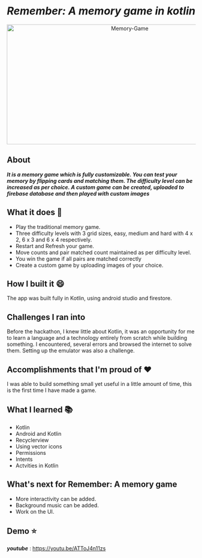 
# _Remember: A memory game in kotlin_

<p  align = "center">
<img src="https://socialify.git.ci/Harshita-Kanal/Memory-Game/image?description=1&descriptionEditable=Remember%3A%20A%20Memory%20Game%20In%20Kotlin%20%F0%9F%A4%AF&font=Bitter&forks=1&language=1&owner=1&pattern=Circuit%20Board&stargazers=1&theme=Light" alt="Memory-Game" width="640" height="320" >
 </p>

## About
**_It is a memory game which is fully customizable. You can test your memory by flipping cards and matching them. The difficulty level can be increased as per choice. A custom game can be created, uploaded to firebase database and then played with custom images_**

## What it does :running:
* Play the traditional memory game.
* Three difficulty levels with 3 grid sizes, easy, medium and hard with 4 x 2, 6 x 3 and 6 x 4 respectively.
* Restart and Refresh your game.
* Move counts and pair matched count maintained as per difficulty level.
* You win the game if all pairs are matched correctly 
* Create a custom game by uploading images of your choice.

## How I built it :smile:
The app was built fully in Kotlin, using android studio and firestore.

## Challenges I ran into 
Before the hackathon, I knew little about Kotlin, it was an opportunity for me to learn a language and a technology entirely from scratch while building something. I encountered, several errors and browsed the internet to solve them. Setting up the emulator was also a challenge.

## Accomplishments that I'm proud of :heart:
I was able to build something small yet useful in a little amount of time, this is the first time I have made a game.

## What I learned :books:
* Kotlin
* Android and Kotlin
* Recyclerview
* Using vector icons
* Permissions
* Intents
* Actvities in Kotlin

## What's next for Remember: A memory game
* More interactivity can be added.
* Background music can be added.
* Work on the UI.

## Demo :star:
**_youtube_** : https://youtu.be/ATToJ4n11zs

